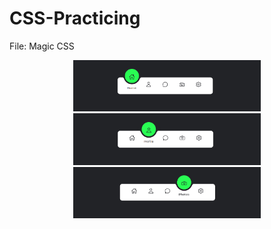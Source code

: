 # CSS-Practicing

File: Magic CSS

<p align="center">
  <img src="./image/Home.png" width="300" title="hover text">
  <img src="./image/profile.png" width="300" title="hover text">
  <img src="./image/photos.png" width="300" title="hover text">
</p>
